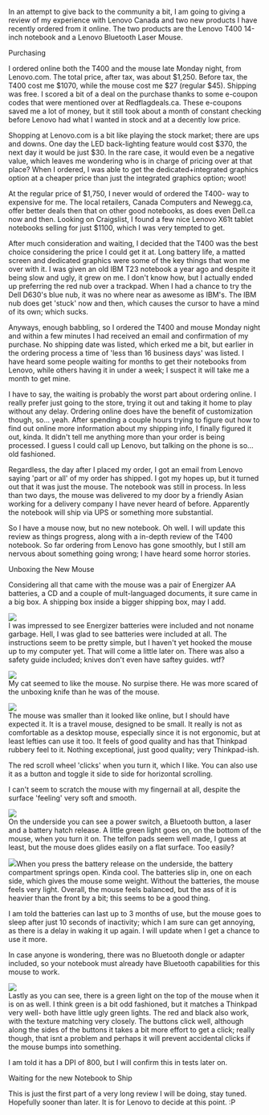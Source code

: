 In an attempt to give back to the community a bit, I am going to giving a review of my experience with Lenovo Canada and two new products I have recently ordered from it online. The two products are the Lenovo T400 14-inch notebook and a Lenovo Bluetooth Laser Mouse.  
  
Purchasing  
  
I ordered online both the T400 and the mouse late Monday night, from Lenovo.com. The total price, after tax, was about $1,250. Before tax, the T400 cost me $1070, while the mouse cost me $27 (regular $45). Shipping was free. I scored a bit of a deal on the purchase thanks to some e-coupon codes that were mentioned over at Redflagdeals.ca. These e-coupons saved me a lot of money, but it still took about a month of constant checking before Lenovo had what I wanted in stock and at a decently low price.   
  
Shopping at Lenovo.com is a bit like playing the stock market; there are ups and downs. One day the LED back-lighting feature would cost $370, the next day it would be just $30. In the rare case, it would even be a negative value, which leaves me wondering who is in charge of pricing over at that place? When I ordered, I was able to get the dedicated+integrated graphics option at a cheaper price than just the integrated graphics option; woot!  
  
At the regular price of $1,750, I never would of ordered the T400- way to expensive for me. The local retailers, Canada Computers and Newegg.ca, offer better deals then that on other good notebooks, as does even Dell.ca now and then. Looking on Craigslist, I found a few nice Lenovo X61t tablet notebooks selling for just $1100, which I was very tempted to get.  
  
After much consideration and waiting, I decided that the T400 was the best choice considering the price I could get it at. Long battery life, a matted screen and dedicated graphics were some of the key things that won me over with it. I was given an old IBM T23 notebook a year ago and despite it being slow and ugly, it grew on me. I don't know how, but I actually ended up preferring the red nub over a trackpad. When I had a chance to try the Dell D630's blue nub, it was no where near as awesome as IBM's. The IBM nub does get 'stuck' now and then, which causes the cursor to have a mind of its own; which sucks.  
  
Anyways, enough babbling, so I ordered the T400 and mouse Monday night and within a few minutes I had received an email and confirmation of my purchase. No shipping date was listed, which erked me a bit, but earlier in the ordering process a time of 'less than 16 business days' was listed. I have heard some people waiting for months to get their notebooks from Lenovo, while others having it in under a week; I suspect it will take me a month to get mine.  
  
I have to say, the waiting is probably the worst part about ordering online. I really prefer just going to the store, trying it out and taking it home to play without any delay. Ordering online does have the benefit of customization though, so... yeah. After spending a couple hours trying to figure out how to find out online more information about my shipping info, I finally figured it out, kinda. It didn't tell me anything more than your order is being processed. I guess I could call up Lenovo, but talking on the phone is so... old fashioned.  
  
Regardless, the day after I placed my order, I got an email from Lenovo saying 'part or all' of my order has shipped. I got my hopes up, but it turned out that it was just the mouse. The notebook was still in process. In less than two days, the mouse was delivered to my door by a friendly Asian working for a delivery company I have never heard of before. Apparently the notebook will ship via UPS or something more substantial.  
  
So I have a mouse now, but no new notebook. Oh well. I will update this review as things progress, along with a in-depth review of the T400 notebook. So far ordering from Lenovo has gone smoothly, but I still am nervous about something going wrong; I have heard some horror stories.  
  
Unboxing the New Mouse  
  
Considering all that came with the mouse was a pair of Energizer AA batteries, a CD and a couple of mult-languaged documents, it sure came in a big box. A shipping box inside a bigger shipping box, may I add.  
  
[![](package.jpg)](http://1.bp.blogspot.com/_kfv2ADnjgQg/SS3XBdOcjHI/AAAAAAAADOk/zoug9AfrbQY/s1600-h/package.jpg)  
I was impressed to see Energizer batteries were included and not noname garbage. Hell, I was glad to see batteries were included at all. The instructions seem to be pretty simple, but I haven't yet hooked the mouse up to my computer yet. That will come a little later on. There was also a safety guide included; knives don't even have saftey guides. wtf?  
  
[![](mouse.jpg)](http://3.bp.blogspot.com/_kfv2ADnjgQg/SS3XA3sUr9I/AAAAAAAADOU/yEblHWi1g-0/s1600-h/mouse.jpg)  
My cat seemed to like the mouse. No surpise there. He was more scared of the unboxing knife than he was of the mouse.  
  
[![](hand.jpg)](http://3.bp.blogspot.com/_kfv2ADnjgQg/SS3XA3XMepI/AAAAAAAADOM/wBw19K1rxjs/s1600-h/hand.jpg)  
The mouse was smaller than it looked like online, but I should have expected it. It is a travel mouse, designed to be small. It really is not as comfortable as a desktop mouse, especially since it is not ergonomic, but at least lefties can use it too. It feels of good quality and has that Thinkpad rubbery feel to it. Nothing exceptional, just good quality; very Thinkpad-ish.  
  
The red scroll wheel 'clicks' when you turn it, which I like. You can also use it as a button and toggle it side to side for horizontal scrolling.  
  
I can't seem to scratch the mouse with my fingernail at all, despite the surface 'feeling' very soft and smooth.  
  
[![](underside.jpg)](http://4.bp.blogspot.com/_kfv2ADnjgQg/SS3XFVJTySI/AAAAAAAADOs/hywnzHa8NdQ/s1600-h/underside.jpg)  
On the underside you can see a power switch, a Bluetooth button, a laser and a battery hatch release. A little green light goes on, on the bottom of the mouse, when you turn it on. The telfon pads seem well made, I guess at least, but the mouse does glides easily on a flat surface. Too easily?  
  
[![](open.jpg)](http://2.bp.blogspot.com/_kfv2ADnjgQg/SS3XBe5Bh0I/AAAAAAAADOc/fCPk1d8stTQ/s1600-h/open.jpg)When you press the battery release on the underside, the battery compartment springs open. Kinda cool. The batteries slip in, one on each side, which gives the mouse some weight. Without the batteries, the mouse feels very light. Overall, the mouse feels balanced, but the ass of it is heavier than the front by a bit; this seems to be a good thing.   
  
I am told the batteries can last up to 3 months of use, but the mouse goes to sleep after just 10 seconds of inactivity; which I am sure can get annoying, as there is a delay in waking it up again. I will update when I get a chance to use it more.   
  
In case anyone is wondering, there was no Bluetooth dongle or adapter included, so your notebook must already have Bluetooth capabilities for this mouse to work.  
  
  
[![](compared.jpg)](http://3.bp.blogspot.com/_kfv2ADnjgQg/SS3XAriNHNI/AAAAAAAADOE/2KLUbSYKRyA/s1600-h/compared.jpg)  
Lastly as you can see, there is a green light on the top of the mouse when it is on as well. I think green is a bit odd fashioned, but it matches a Thinkpad very well- both have little ugly green lights. The red and black also work, with the texture matching very closely. The buttons click well, although along the sides of the buttons it takes a bit more effort to get a click; really though, that isnt a problem and perhaps it will prevent accidental clicks if the mouse bumps into something.  
  
I am told it has a DPI of 800, but I will confirm this in tests later on.  
  
Waiting for the new Notebook to Ship  
  
This is just the first part of a very long review I will be doing, stay tuned. Hopefully sooner than later. It is for Lenovo to decide at this point. :P  
